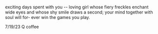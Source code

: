 exciting days spent with you --
loving girl whose fiery freckles
enchant wide eyes and whose shy
smile draws a second; your mind
together with soul will for-
ever win the games you play.

7/19/23
Q coffee